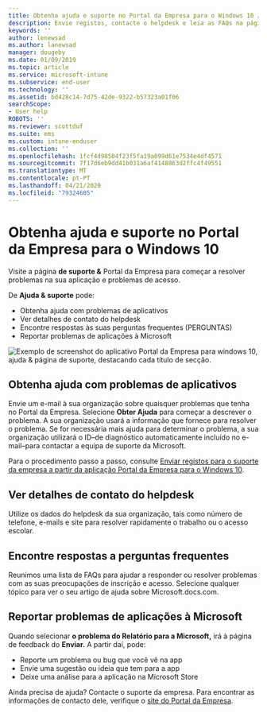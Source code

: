 ```yaml
---
title: Obtenha ajuda e suporte no Portal da Empresa para o Windows 10 / Microsoft Docs
description: Envie registos, contacte o helpdesk e leia as FAQs na página de suporte do Portal da Empresa &.
keywords: ''
author: lenewsad
ms.author: lanewsad
manager: dougeby
ms.date: 01/09/2019
ms.topic: article
ms.service: microsoft-intune
ms.subservice: end-user
ms.technology: ''
ms.assetid: bd428c14-7d75-42de-9322-b57323a01f06
searchScope:
- User help
ROBOTS: ''
ms.reviewer: scottduf
ms.suite: ems
ms.custom: intune-enduser
ms.collection: ''
ms.openlocfilehash: 1fcf4d98504f23f5fa19a099d61e7534e4df4571
ms.sourcegitcommit: 7f17d6eb9dd41b031a6af4148863d2ffc4f49551
ms.translationtype: MT
ms.contentlocale: pt-PT
ms.lasthandoff: 04/21/2020
ms.locfileid: "79324605"
---
```

# <a name="get-help-and-support-in-company-portal-for-windows-10"></a>Obtenha ajuda e suporte no Portal da Empresa para o Windows 10

Visite a página **de suporte &** Portal da Empresa para começar a resolver problemas na sua aplicação e problemas de acesso.   

De **Ajuda & suporte** pode:  

* Obtenha ajuda com problemas de aplicativos
* Ver detalhes de contato do helpdesk
* Encontre respostas às suas perguntas frequentes (PERGUNTAS) 
* Reportar problemas de aplicações à Microsoft

![Exemplo de screenshot do aplicativo Portal da Empresa para windows 10, ajuda & página de suporte, destacando cada título de secção.](./media/1812_UCP_Help_Support_sections.png)  

## <a name="get-help-with-app-problems"></a>Obtenha ajuda com problemas de aplicativos

Envie um e-mail à sua organização sobre quaisquer problemas que tenha no Portal da Empresa. Selecione **Obter Ajuda** para começar a descrever o problema. A sua organização usará a informação que fornece para resolver o problema. Se for necessária mais ajuda para determinar o problema, a sua organização utilizará o ID&ndash;de diagnóstico automaticamente incluído no e-mail&ndash;para contactar a equipa de suporte da Microsoft.  

Para o procedimento passo a passo, consulte [Enviar registos para o suporte da empresa a partir da aplicação Portal da Empresa para o Windows 10](send-logs-to-your-it-admin-cp-windows.md).  

## <a name="view-helpdesk-contact-details"></a>Ver detalhes de contato do helpdesk  
Utilize os dados do helpdesk da sua organização, tais como número de telefone, e-mails e site para resolver rapidamente o trabalho ou o acesso escolar.  

## <a name="find-answers-to-frequently-asked-questions"></a>Encontre respostas a perguntas frequentes  
Reunimos uma lista de FAQs para ajudar a responder ou resolver problemas com as suas preocupações de inscrição e acesso. Selecione qualquer tópico para ver o seu artigo de ajuda sobre Microsoft.docs.com.  

## <a name="report-app-problems-to-microsoft"></a>Reportar problemas de aplicações à Microsoft  
Quando selecionar **o problema do Relatório para a Microsoft,** irá à página de feedback do **Enviar.** A partir daí, pode:

* Reporte um problema ou bug que você vê na app  
* Envie uma sugestão ou ideia que tem para a app  
* Deixe uma análise para a aplicação na Microsoft Store   


Ainda precisa de ajuda? Contacte o suporte da empresa. Para encontrar as informações de contacto dele, verifique o [site do Portal da Empresa](https://go.microsoft.com/fwlink/?linkid=2010980).
